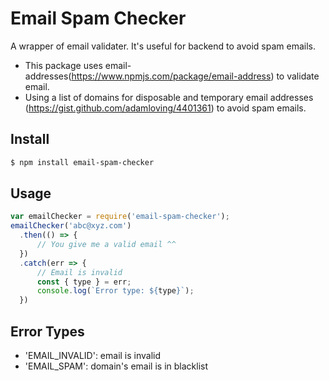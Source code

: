 # Email Spam Checker

A wrapper of email validater. It's useful for backend to avoid spam emails.
- This package uses email-addresses(https://www.npmjs.com/package/email-address) to validate email.
- Using a list of domains for disposable and temporary email addresses (https://gist.github.com/adamloving/4401361) to avoid spam emails.

## Install
```sh
$ npm install email-spam-checker
```

## Usage
```js
var emailChecker = require('email-spam-checker');
emailChecker('abc@xyz.com')
  .then(() => {
      // You give me a valid email ^^
  })
  .catch(err => {
      // Email is invalid
      const { type } = err;
      console.log(`Error type: ${type}`); 
  })
```

## Error Types
- 'EMAIL_INVALID': email is invalid
- 'EMAIL_SPAM': domain's email is in blacklist